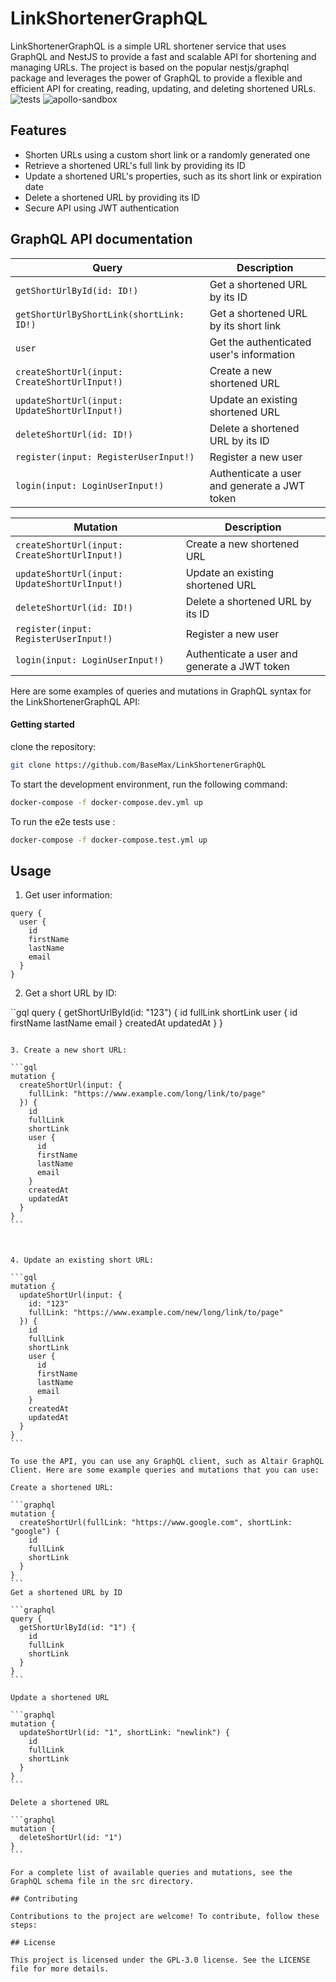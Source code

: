 # LinkShortenerGraphQL

LinkShortenerGraphQL is a simple URL shortener service that uses GraphQL and NestJS to provide a fast and scalable API for shortening and managing URLs. The project is based on the popular nestjs/graphql package and leverages the power of GraphQL to provide a flexible and efficient API for creating, reading, updating, and deleting shortened URLs.
![tests](https://github.com/BaseMax/LinkShortenerGraphQL/assets/51885828/2e63e815-e7f3-4181-814a-81b3e606ecea)
![apollo-sandbox](https://github.com/BaseMax/LinkShortenerGraphQL/assets/51885828/8dc783a3-df47-47d2-9937-27f1af943e5a)



## Features

- Shorten URLs using a custom short link or a randomly generated one
- Retrieve a shortened URL's full link by providing its ID
- Update a shortened URL's properties, such as its short link or expiration date
- Delete a shortened URL by providing its ID
- Secure API using JWT authentication

## GraphQL API documentation

| Query                                                      | Description                                          |
| ---------------------------------------------------------- | ---------------------------------------------------- |
| `getShortUrlById(id: ID!)`                                 | Get a shortened URL by its ID                        |
| `getShortUrlByShortLink(shortLink: ID!)`                    | Get a shortened URL by its short link                |
| `user`                                                     | Get the authenticated user's information             |
| `createShortUrl(input: CreateShortUrlInput!)`              | Create a new shortened URL                           |
| `updateShortUrl(input: UpdateShortUrlInput!)`              | Update an existing shortened URL                     |
| `deleteShortUrl(id: ID!)`                                  | Delete a shortened URL by its ID                      |
| `register(input: RegisterUserInput!)`                      | Register a new user                                  |
| `login(input: LoginUserInput!)`                            | Authenticate a user and generate a JWT token         |

| Mutation                                                   | Description                                          |
| ---------------------------------------------------------- | ---------------------------------------------------- |
| `createShortUrl(input: CreateShortUrlInput!)`              | Create a new shortened URL                           |
| `updateShortUrl(input: UpdateShortUrlInput!)`              | Update an existing shortened URL                     |
| `deleteShortUrl(id: ID!)`                                  | Delete a shortened URL by its ID                      |
| `register(input: RegisterUserInput!)`                      | Register a new user                                  |
| `login(input: LoginUserInput!)`                            | Authenticate a user and generate a JWT token         |

Here are some examples of queries and mutations in GraphQL syntax for the LinkShortenerGraphQL API:


#### Getting started
clone the repository:
```bash
git clone https://github.com/BaseMax/LinkShortenerGraphQL
```

To start the development environment, run the following command:
```bash 
docker-compose -f docker-compose.dev.yml up

```


To run the e2e tests use :
```bash 
docker-compose -f docker-compose.test.yml up
```

## Usage

1. Get user information:

```gql
query {
  user {
    id
    firstName
    lastName
    email
  }
}
```

2. Get a short URL by ID:

``gql
query {
  getShortUrlById(id: "123") {
    id
    fullLink
    shortLink
    user {
      id
      firstName
      lastName
      email
    }
    createdAt
    updatedAt
  }
}
````

3. Create a new short URL:

```gql
mutation {
  createShortUrl(input: {
    fullLink: "https://www.example.com/long/link/to/page"
  }) {
    id
    fullLink
    shortLink
    user {
      id
      firstName
      lastName
      email
    }
    createdAt
    updatedAt
  }
}
```



4. Update an existing short URL:

```gql
mutation {
  updateShortUrl(input: {
    id: "123"
    fullLink: "https://www.example.com/new/long/link/to/page"
  }) {
    id
    fullLink
    shortLink
    user {
      id
      firstName
      lastName
      email
    }
    createdAt
    updatedAt
  }
}
```

To use the API, you can use any GraphQL client, such as Altair GraphQL Client. Here are some example queries and mutations that you can use:

Create a shortened URL:

```graphql
mutation {
  createShortUrl(fullLink: "https://www.google.com", shortLink: "google") {
    id
    fullLink
    shortLink
  }
}
```
Get a shortened URL by ID

```graphql
query {
  getShortUrlById(id: "1") {
    id
    fullLink
    shortLink
  }
}
```

Update a shortened URL

```graphql
mutation {
  updateShortUrl(id: "1", shortLink: "newlink") {
    id
    fullLink
    shortLink
  }
}
```

Delete a shortened URL

```graphql
mutation {
  deleteShortUrl(id: "1")
}
```

For a complete list of available queries and mutations, see the GraphQL schema file in the src directory.

## Contributing

Contributions to the project are welcome! To contribute, follow these steps:

## License

This project is licensed under the GPL-3.0 license. See the LICENSE file for more details.
